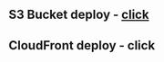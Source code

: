 ## S3 Bucket deploy - [click](http://mskmee2-aws-rss-bucker.s3-website-eu-west-1.amazonaws.com/)

## CloudFront  deploy - click
